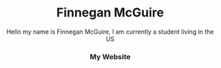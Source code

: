 <h1 align="center"> Finnegan McGuire </h1>
<p align="center">
    Hello my name is Finnegan McGuire, I am currently a student living in the US
</p>

<h3 align="center">My Website</h3>
<span class="badge bg-secondary"></span>

<link href="https://cdn.jsdelivr.net/npm/bootstrap@5.1.3/dist/css/bootstrap.min.css" rel="stylesheet" integrity="sha384-1BmE4kWBq78iYhFldvKuhfTAU6auU8tT94WrHftjDbrCEXSU1oBoqyl2QvZ6jIW3" crossorigin="anonymous">
